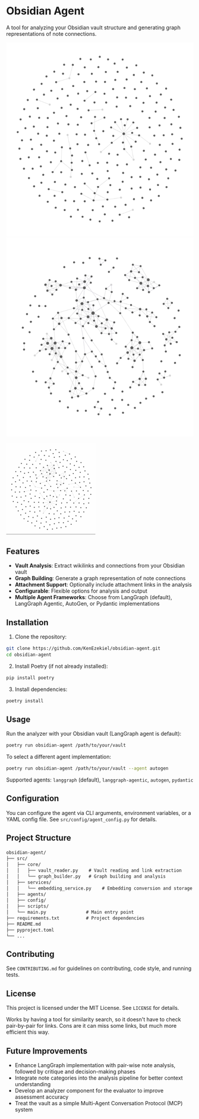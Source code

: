 # Obsidian Agent

A tool for analyzing your Obsidian vault structure and generating graph representations of note connections.

![Before](public/before.png)
![After](public/after-lg-1-setting.png)

![Demo](public/obsidian-lg.gif)

## Features

- **Vault Analysis**: Extract wikilinks and connections from your Obsidian vault
- **Graph Building**: Generate a graph representation of note connections
- **Attachment Support**: Optionally include attachment links in the analysis
- **Configurable**: Flexible options for analysis and output
- **Multiple Agent Frameworks**: Choose from LangGraph (default), LangGraph Agentic, AutoGen, or Pydantic implementations

## Installation

1. Clone the repository:
```bash
git clone https://github.com/KenEzekiel/obsidian-agent.git
cd obsidian-agent
```

2. Install Poetry (if not already installed):
```bash
pip install poetry
```

3. Install dependencies:
```bash
poetry install
```

## Usage

Run the analyzer with your Obsidian vault (LangGraph agent is default):

```bash
poetry run obsidian-agent /path/to/your/vault
```

To select a different agent implementation:

```bash
poetry run obsidian-agent /path/to/your/vault --agent autogen
```

Supported agents: `langgraph` (default), `langgraph-agentic`, `autogen`, `pydantic`

## Configuration

You can configure the agent via CLI arguments, environment variables, or a YAML config file. See `src/config/agent_config.py` for details.

## Project Structure

```
obsidian-agent/
├── src/
│   ├── core/
│   │   ├── vault_reader.py    # Vault reading and link extraction
│   │   └── graph_builder.py   # Graph building and analysis
│   ├── services/
│   │   └── embedding_service.py    # Embedding conversion and storage
│   ├── agents/
│   ├── config/
│   ├── scripts/
│   └── main.py               # Main entry point
├── requirements.txt          # Project dependencies
├── README.md                
├── pyproject.toml
└── ...
```

## Contributing

See `CONTRIBUTING.md` for guidelines on contributing, code style, and running tests.

## License

This project is licensed under the MIT License. See `LICENSE` for details.

Works by having a tool for similarity search, so it doesn't have to check pair-by-pair for links. Cons are it can miss some links, but much more efficient this way.

## Future Improvements

- Enhance LangGraph implementation with pair-wise note analysis, followed by critique and decision-making phases
- Integrate note categories into the analysis pipeline for better context understanding
- Develop an analyzer component for the evaluator to improve assessment accuracy
- Treat the vault as a simple Multi-Agent Conversation Protocol (MCP) system